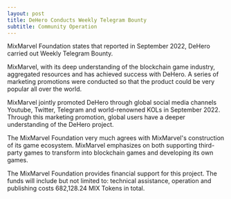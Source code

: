 ```yaml
---
layout: post
title: DeHero Conducts Weekly Telegram Bounty 
subtitle: Community Operation 
---
```


MixMarvel Foundation states that reported in September 2022, DeHero carried out Weekly Telegram Bounty.

MixMarvel, with its deep understanding of the blockchain game industry, aggregated resources and has achieved success with DeHero. A series of marketing promotions were conducted so that the product could be very popular all over the world. 

MixMarvel jointly promoted DeHero through global social media channels Youtube, Twitter, Telegram and world-renowned KOLs in September 2022. Through this marketing promotion, global users have a deeper understanding of the DeHero project.

The MixMarvel Foundation very much agrees with MixMarvel's construction of its game ecosystem. MixMarvel emphasizes on both supporting third-party games to transform into blockchain games and developing its own games. 

The MixMarvel Foundation provides financial support for this project. The funds will include but not limited to: technical assistance, operation and publishing costs 682,128.24 MIX Tokens in total. 
